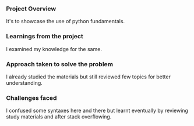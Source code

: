 ### Project Overview

 It's to showcase the use of python fundamentals.


### Learnings from the project

 I examined my knowledge for the same.


### Approach taken to solve the problem

 I already studied the materials but still reviewed few topics for better understanding.


### Challenges faced

 I confused some syntaxes here and there but learnt eventually by reviewing study materials and after stack overflowing.


